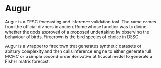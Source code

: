 # Augur

Augur is a DESC forecasting and inference validation tool. The name comes from the official diviners in ancient Rome whose function was to divine whether the gods approved of a proposed undertaking by observing the behaviour of birds. Firecrown is the bird species of choice in DESC.

Augur is a wrapper to firecrown that generates synthetic datasets of abitrary complexity and then calls inference engine to either generate full MCMC or a simple second-order derivative at fiducal model to generate a Fisher matrix forecast.
